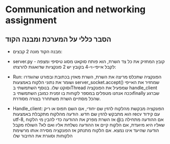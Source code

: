# Communication and networking assignment

## הסבר כללי על המערכת ומבנה הקוד
- מבנה הקוד מונה 2 קבצים:
- server.py - קובץ המחזיק את כל צד השרת, הוא פותח סוקאט מסוג טיסיפי ומצפה לקבל אייפי-וי-4
בקובץ יש 2 פונקציות שדואגות להרצתו:
- Run: הפונקציה שתכלס מריצה את השרת, השרת מאזין בכתובת ובפורט שהוגדרו ושומר את נתוני הלקוח 
באמצעות server_socket.accept() שמחזיר את האייפי וסוקט שלו.
בנוסף השתמשתי בThread שמפעיל את הפונקציה handle_client וככה אנחנו מטפלים במספר לקוחות בו זמנית
כמובן השתמשתי בfinally שברגע שהכל מסתיים השרת משתחרר בצורה מסודרת.

- Handle_client: הפונקציה מבקשת מהלקוח להזין שם יחודי, אם השם תפוס או ריק הוא מתבקש להזין שם חדש.
הודעה מהלקוח מתקבלת באמצעות recv עם קידוד utf-8, אם ההודעה מתחילה ב@
אז השרת מפרק את ההודעה כדי להבין מי הלקוח שאליו היא מיועדת, אם הלקוח קיים אז ההודעה נשלחת אליו
ואם לא? השולח מקבל הודעה שהיעד אינו נמצא.
אם הלקוח מתנתק אז הפונקציה מסירה אותו מרשימת הלקוחות וסוגרת את החיבור שלו